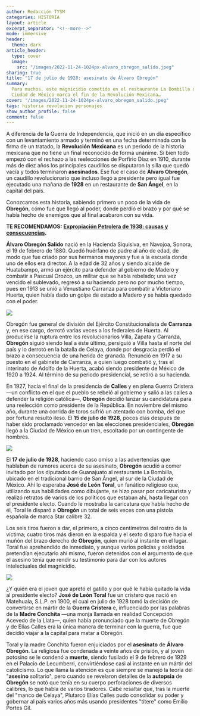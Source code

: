 ```yaml
---
author: Redacción TYSM
categories: HISTORIA
layout: article
excerpt_separator: "<!--more-->"
mode: immersive
header:
  theme: dark
article_header:
  type: cover
  image:
    src: "/images/2022-11-24-1024px-alvaro_obregon_salido.jpeg"
sharing: true
title: "17 de julio de 1928: asesinato de Álvaro Obregón"
summary:
  Para muchos, este magnicidio cometido en el restaurante La Bombilla de la
  Ciudad de México marca el fin de la Revolución Mexicana…
cover: "/images/2022-11-24-1024px-alvaro_obregon_salido.jpeg"
tags: historia revolucion personajes
show_author_profile: false
comment: false
---
```


A diferencia de la Guerra de Independencia, que inició en un día específico con un levantamiento armado y terminó en una fecha determinada con la firma de un tratado, la **Revolución Mexicana** es un periodo de la historia mexicana que no tiene un final reconocido de forma unánime. Si bien todo empezó con el rechazo a las reelecciones de Porfirio Díaz en 1910, durante más de diez años los principales caudillos se disputaron la silla que quedó vacía y todos terminaron **asesinados**. Ese fue el caso de **Álvaro Obregón**, un caudillo revolucionario que incluso llegó a presidente pero igual fue ejecutado una mañana de **1928** en un restaurante de **San Ángel**, en la capital del país.

Conozcamos esta historia, sabiendo primero un poco de la vida de **Obregón**, cómo fue que llegó al poder, dónde perdió el brazo y por qué se había hecho de enemigos que al final acabaron con su vida.

**TE RECOMENDAMOS:** [**Expropiación Petrolera de 1938: causas y consecuencias**](https://blog.tonoysumariachi.com/historia/2022/05/24/expropiacion-petrolera-de-1938-causas-y-consecuencias.html)**.**

**Álvaro Obregón Salido** nació en la Hacienda Siquisiva, en Navojoa, Sonora, el 19 de febrero de 1880. Quedó huérfano de padre al año de edad, de modo que fue criado por sus hermanos mayores y fue a la escuela donde uno de ellos era director. A la edad de 32 años y siendo alcalde de Huatabampo, armó un ejército para defender al gobierno de Madero y combatir a Pascual Orozco, un militar que se había rebelado; una vez vencido el sublevado, regresó a su haciendo pero no por mucho tiempo, pues en 1913 se unió a Venustiano Carranza para combatir a Victoriano Huerta, quien había dado un golpe de estado a Madero y se había quedado con el poder.

![](https://upload.wikimedia.org/wikipedia/commons/thumb/b/b7/Obreg%C3%B3n_Salido%2C_%C3%81lvaro.jpg/834px-Obreg%C3%B3n_Salido%2C_%C3%81lvaro.jpg)

Obregón fue general de división del Ejército Constitucionalista de **Carranza** y, en ese cargo, derrotó varias veces a los federales de Huerta. Al producirse la ruptura entre los revolucionarios Villa, Zapata y Carranza, **Obregón** siguió siendo leal a éste último, persiguió a Villa hasta el norte del país y lo derrotó en la batalla de Celaya, donde por desgracia perdió el brazo a consecuencia de una herida de granada. Renunció en 1917 a su puesto en el gabinete de Carranza, a quien luego combatió y, tras el interinato de Adolfo de la Huerta, acabó siendo presidente de México de 1920 a 1924. Al término de su periodo presidencial, se retiró a su hacienda.

En 1927, hacia el final de la presidencia de **Calles** y en plena Guerra Cristera —un conflicto en el que el pueblo se rebeló al gobierno y salió a las calles a defender la religión católica—, **Obregón** decidió lanzar su candidatura para una reelección como presidente de la República. En noviembre del mismo año, durante una corrida de toros sufrió un atentado con bomba, del que por fortuna resultó ileso. El **15 de julio de 1928**, pocos días después de haber sido proclamado vencedor en las elecciones presidenciales, **Obregón** llegó a la Ciudad de México en un tren, escoltado por un contingente de hombres.

![](https://upload.wikimedia.org/wikipedia/commons/thumb/1/19/OBREGON%2C_ALVARO._GENERAL_OF_MEXICO_LCCN2016868544.jpg/754px-OBREGON%2C_ALVARO._GENERAL_OF_MEXICO_LCCN2016868544.jpg)

El **17 de julio de 1928**, haciendo caso omiso a las advertencias que hablaban de rumores acerca de su asesinato, **Obregón** acudió a comer invitado por los diputados de Guanajuato al restaurante La Bombilla, ubicado en el tradicional barrio de San Ángel, al sur de la Ciudad de México. Ahí lo esperaba **José de León Toral**, un fanático religioso que, utilizando sus habilidades como dibujante, se hizo pasar por caricaturista y realizó retratos de varios de los políticos que estaban ahí, hasta llegar con el presidente electo. Cuando le mostraba la caricatura que había hecho de él, Toral le disparó a **Obregón** un total de seis veces con una pistola española de marca Star calibre 32.

Los seis tiros fueron a dar, el primero, a cinco centímetros del rostro de la víctima; cuatro tiros más dieron en la espalda y el sexto disparo fue hacia el muñón del brazo derecho de **Obregón**, quien murió al instante en el lugar. Toral fue aprehendido de inmediato, y aunque varios policías y soldados pretendían ejecutarlo ahí mismo, fueron detenidos con el argumento de que el asesino tenía que rendir su testimonio para dar con los autores intelectuales del magnicidio.

![](https://upload.wikimedia.org/wikipedia/commons/9/9a/JoseDeLeonToral_%28cropped%29.JPG)

¿Y quién era el joven que apretó el gatillo y por qué le había quitado la vida al presidente electo? **José de León Toral** fue un cristero que nació en Matehuala, S.L.P. en 1900, el cual en julio de 1928 tomó la decisión de convertirse en mártir de la **Guerra Cristera** e, influenciado por las palabras de la **Madre Conchita** —una monja llamada en realidad Concepción Acevedo de la Llata—, quien había pronunciado que la muerte de Obregón y de Elías Calles era la única manera de terminar con la guerra, fue que decidió viajar a la capital para matar a Obregón.

Toral y la madre Conchita fueron enjuiciados por el **asesinato** de **Álvaro Obregón**. La religiosa fue condenada a veinte años de prisión, y al joven potosino se le condenó a **muerte**, siendo fusilado el 9 de febrero de 1929 en el Palacio de Lecumberri, convirtiéndose casi al instante en un mártir del catolicismo. Lo que llama la atención es que siempre se manejó la teoría del "**asesino** solitario", pero cuando se revelaron detalles de la **autopsia** de **Obregón** se notó que tenía en su cuerpo perforaciones de diversos calibres, lo que habla de varios tiradores. Cabe resaltar que, tras la muerte del "manco de Celaya", Plutarco Elías Calles pudo consolidar su poder y gobernar al país varios años más usando presidentes "títere" como Emilio Portes Gil.
